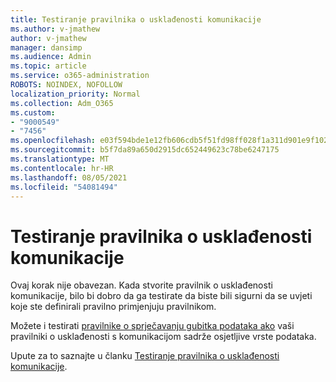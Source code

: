 ```yaml
---
title: Testiranje pravilnika o usklađenosti komunikacije
ms.author: v-jmathew
author: v-jmathew
manager: dansimp
ms.audience: Admin
ms.topic: article
ms.service: o365-administration
ROBOTS: NOINDEX, NOFOLLOW
localization_priority: Normal
ms.collection: Adm_O365
ms.custom:
- "9000549"
- "7456"
ms.openlocfilehash: e03f594bde1e12fb606cdb5f51fd98ff028f1a311d901e9f10241b027231c371
ms.sourcegitcommit: b5f7da89a650d2915dc652449623c78be6247175
ms.translationtype: MT
ms.contentlocale: hr-HR
ms.lasthandoff: 08/05/2021
ms.locfileid: "54081494"
---
```

# <a name="test-your-communication-compliance-policy"></a>Testiranje pravilnika o usklađenosti komunikacije

Ovaj korak nije obavezan. Kada stvorite pravilnik o usklađenosti komunikacije, bilo bi dobro da ga testirate da biste bili sigurni da se uvjeti koje ste definirali pravilno primjenjuju pravilnikom.

Možete i testirati [pravilnike o sprječavanju gubitka podataka ako](https://go.microsoft.com/fwlink/?linkid=2110890) vaši pravilniki o usklađenosti s komunikacijom sadrže osjetljive vrste podataka.

Upute za to saznajte u članku [Testiranje pravilnika o usklađenosti komunikacije](https://go.microsoft.com/fwlink/?linkid=2111304).
